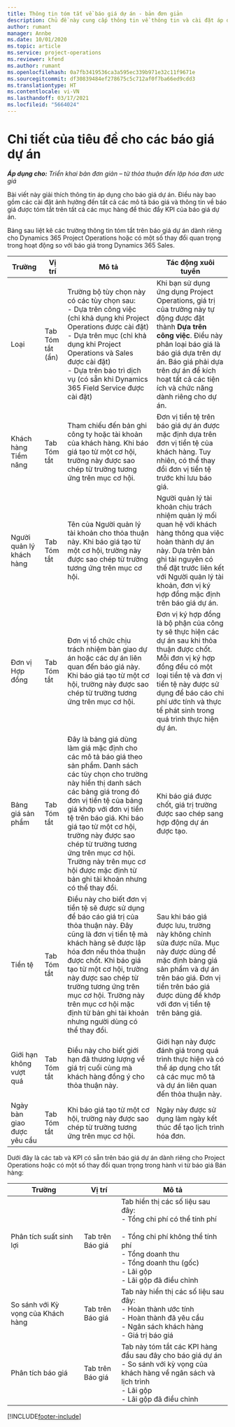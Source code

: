 ```yaml
---
title: Thông tin tóm tắt về báo giá dự án - bản đơn giản
description: Chủ đề này cung cấp thông tin về thông tin và cài đặt áp dụng và tác động đến báo giá dự án. (Sales)
author: rumant
manager: Annbe
ms.date: 10/01/2020
ms.topic: article
ms.service: project-operations
ms.reviewer: kfend
ms.author: rumant
ms.openlocfilehash: 0a7fb3419536ca3a595ec339b971e32c11f9671e
ms.sourcegitcommit: df30839484ef278675c5c712af0f7ba66ed9cdd3
ms.translationtype: HT
ms.contentlocale: vi-VN
ms.lasthandoff: 03/17/2021
ms.locfileid: "5664024"
---
```

# <a name="header-details-for-project-quotes"></a>Chi tiết của tiêu đề cho các báo giá dự án

_**Áp dụng cho:** Triển khai bản đơn giản – từ thỏa thuận đến lập hóa đơn ước giá_

Bài viết này giải thích thông tin áp dụng cho báo giá dự án. Điều này bao gồm các cài đặt ảnh hưởng đến tất cả các mô tả báo giá và thông tin về báo giá được tóm tắt trên tất cả các mục hàng để thúc đẩy KPI của báo giá dự án.

Bảng sau liệt kê các trường thông tin tóm tắt trên báo giá dự án dành riêng cho Dynamics 365 Project Operations hoặc có một số thay đổi quan trọng trong hoạt động so với báo giá trong Dynamics 365 Sales.

| **Trường** | **Vị trí** | **Mô tả** | **Tác động xuôi tuyến** |
| --- | --- | --- | --- |
| Loại | Tab Tóm tắt (ẩn) | Trường bộ tùy chọn này có các tùy chọn sau:</br>- Dựa trên công việc (chỉ khả dụng khi Project Operations được cài đặt)</br>- Dựa trên mục (chỉ khả dụng khi Project Operations và Sales được cài đặt)</br>- Dựa trên bảo trì dịch vụ (có sẵn khi Dynamics 365 Field Service được cài đặt) | Khi bạn sử dụng ứng dụng Project Operations, giá trị của trường này tự động được đặt thành **Dựa trên công việc**. Điều này phân loại báo giá là báo giá dựa trên dự án. Báo giá phải dựa trên dự án để kích hoạt tất cả các tiện ích và chức năng dành riêng cho dự án. |
| Khách hàng Tiềm năng | Tab Tóm tắt | Tham chiếu đến bản ghi công ty hoặc tài khoản của khách hàng. Khi báo giá tạo từ một cơ hội, trường này được sao chép từ trường tương ứng trên mục cơ hội. | Đơn vị tiền tệ trên báo giá dự án được mặc định dựa trên đơn vị tiền tệ của khách hàng. Tuy nhiên, có thể thay đổi đơn vị tiền tệ trước khi lưu báo giá. |
| Người quản lý khách hàng | Tab Tóm tắt | Tên của Người quản lý tài khoản cho thỏa thuận này. Khi báo giá tạo từ một cơ hội, trường này được sao chép từ trường tương ứng trên mục cơ hội. | Người quản lý tài khoản chịu trách nhiệm quản lý mối quan hệ với khách hàng thông qua việc hoàn thành dự án này. Dựa trên bản ghi tài nguyên có thể đặt trước liên kết với Người quản lý tài khoản, đơn vị ký hợp đồng mặc định trên báo giá dự án. |
| Đơn vị Hợp đồng | Tab Tóm tắt | Đơn vị tổ chức chịu trách nhiệm bàn giao dự án hoặc các dự án liên quan đến báo giá này. Khi báo giá tạo từ một cơ hội, trường này được sao chép từ trường tương ứng trên mục cơ hội. | Đơn vị ký hợp đồng là bộ phận của công ty sẽ thực hiện các dự án sau khi thỏa thuận được chốt. Mỗi đơn vị ký hợp đồng đều có một loại tiền tệ và đơn vị tiền tệ này được sử dụng để báo cáo chi phí ước tính và thực tế phát sinh trong quá trình thực hiện dự án. |
| Bảng giá sản phẩm | Tab Tóm tắt | Đây là bảng giá dùng làm giá mặc định cho các mô tả báo giá theo sản phẩm. Danh sách các tùy chọn cho trường này hiển thị danh sách các bảng giá trong đó đơn vị tiền tệ của bảng giá khớp với đơn vị tiền tệ trên báo giá. Khi báo giá tạo từ một cơ hội, trường này được sao chép từ trường tương ứng trên mục cơ hội. Trường này trên mục cơ hội được mặc định từ bản ghi tài khoản nhưng có thể thay đổi. | Khi báo giá được chốt, giá trị trường được sao chép sang hợp động dự án được tạo. |
| Tiền tệ | Tab Tóm tắt | Điều này cho biết đơn vị tiền tệ sẽ được sử dụng để báo cáo giá trị của thỏa thuận này. Đây cũng là đơn vị tiền tệ mà khách hàng sẽ được lập hóa đơn nếu thỏa thuận được chốt. Khi báo giá tạo từ một cơ hội, trường này được sao chép từ trường tương ứng trên mục cơ hội. Trường này trên mục cơ hội mặc định từ bản ghi tài khoản nhưng người dùng có thể thay đổi. | Sau khi báo giá được lưu, trường này không chỉnh sửa được nữa. Mục này được dùng để mặc định bảng giá sản phẩm và dự án trên báo giá. Đơn vị tiền trên báo giá được dùng để khớp với đơn vị tiền tệ trên bảng giá. |
| Giới hạn không vượt quá | Tab Tóm tắt | Điều này cho biết giới hạn đã thương lượng về giá trị cuối cùng mà khách hàng đồng ý cho thỏa thuận này. | Giới hạn này được đánh giá trong quá trình thực hiện và có thể áp dụng cho tất cả các mục mô tả và dự án liên quan đến thỏa thuận này. |
| Ngày bàn giao được yêu cầu | Tab Tóm tắt | Khi báo giá tạo từ một cơ hội, trường này được sao chép từ trường tương ứng trên mục cơ hội. | Ngày này được sử dụng làm ngày kết thúc để tạo lịch trình hóa đơn. |

Dưới đây là các tab và KPI có sẵn trên báo giá dự án dành riêng cho Project Operations hoặc có một số thay đổi quan trọng trong hành vi từ báo giá Bán hàng:

| **Trường** | **Vị trí** | **Mô tả** |
| --- | --- | --- |
| Phân tích suất sinh lợi | Tab trên Báo giá | Tab hiển thị các số liệu sau đây:</br>- Tổng chi phí có thể tính phí</br></br>- Tổng chi phí không thể tính phí</br>- Tổng doanh thu</br>- Tổng doanh thu (gốc)</br>- Lãi gộp</br>- Lãi gộp đã điều chỉnh|
| So sánh với Kỳ vọng của Khách hàng | Tab trên Báo giá | Tab này hiển thị các số liệu sau đây:</br>- Hoàn thành ước tính</br>- Hoàn thành đã yêu cầu</br>- Ngân sách khách hàng</br>- Giá trị báo giá |
| Phân tích báo giá | Tab trên Báo giá | Tab này tóm tắt các KPI hàng đầu sau đây cho báo giá dự án</br>- So sánh với kỳ vọng của khách hàng về ngân sách và lịch trình</br>- Lãi gộp</br>- Lãi gộp đã điều chỉnh |


[!INCLUDE[footer-include](../../includes/footer-banner.md)]
